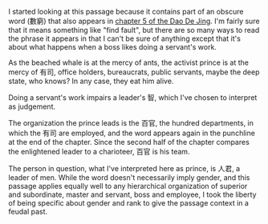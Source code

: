 I started looking at this passage
because it contains part of an obscure word (數窮)
that also appears in [chapter 5 of the Dao De Jing](/studies/5).
I'm fairly sure that it means something like "find fault",
but there are so many ways to read the phrase it appears in
that I can't be sure of anything
except that it's about what happens
when a boss likes doing a servant's work.

As the beached whale is at the mercy of ants,
the activist prince is at the mercy of 有司,
office holders, bureaucrats, public servants,
maybe the deep state, who knows?
In any case, they eat him alive.

Doing a servant's work impairs a leader's 智,
which I've chosen to interpret as judgement.

The organization the prince leads is the 百官,
the hundred departments, in which the 有司 are employed,
and the word appears again in the punchline
at the end of the chapter.
Since the second half of the chapter
compares the enlightened leader
to a charioteer,
百官 is his team.

The person in question,
what I've interpreted here as prince,
is 人君, a leader of men.
While the word
doesn't necessarily imply gender,
and this passage
applies equally well
to any hierarchical organization of
superior and subordinate,
master and servant,
boss and employee,
I took the liberty
of being specific about gender and rank
to give the passage context
in a feudal past.
